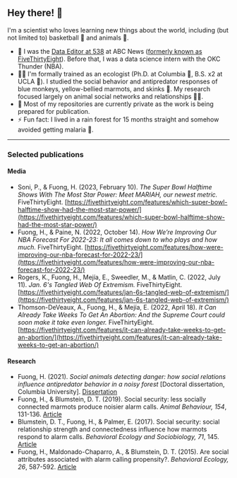 ## Hey there! 👋

I'm a scientist who loves learning new things about the world, including (but not limited to) basketball 🏀 and animals 🐒. 

- 💼 I was the [Data Editor at 538](https://abcnews.go.com/author/holly_fuong) at ABC News ([formerly known as FiveThirtyEight](https://fivethirtyeight.com/contributors/holly-fuong/)). Before that, I was a data science intern with the OKC Thunder (NBA). 
- 👩‍🎓 I'm formally trained as an ecologist (Ph.D. at Columbia 🦁, B.S. x2 at UCLA 🐻). I studied the social behavior and antipredator responses of blue monkeys, yellow-bellied marmots, and skinks 🦎. My research focused largely on animal social networks and relationships 👯‍♀️. 
- 📘 Most of my repositories are currently private as the work is being prepared for publication. 
- ⚡ Fun fact: I lived in a rain forest for 15 months straight and somehow avoided getting malaria 🦟. 

-----

### Selected publications 

#### Media
- Soni, P., & Fuong, H. (2023, February 10). *The Super Bowl Halftime Shows With The Most Star Power: Meet MARIAH, our newest metric.* FiveThirtyEight. [https://fivethirtyeight.com/features/which-super-bowl-halftime-show-had-the-most-star-power/](https://fivethirtyeight.com/features/which-super-bowl-halftime-show-had-the-most-star-power/) 
- Fuong, H., & Paine, N. (2022, October 14). *How We’re Improving Our NBA Forecast For 2022-23: It all comes down to who plays and how much.* FiveThirtyEight. [https://fivethirtyeight.com/features/how-were-improving-our-nba-forecast-for-2022-23/](https://fivethirtyeight.com/features/how-were-improving-our-nba-forecast-for-2022-23/)
- Rogers, K., Fuong, H., Mejía, E., Sweedler, M., & Matlin, C. (2022, July 11). *Jan. 6's Tangled Web Of Extremism.* FiveThirtyEight. [https://fivethirtyeight.com/features/jan-6s-tangled-web-of-extremism/](https://fivethirtyeight.com/features/jan-6s-tangled-web-of-extremism/)
- Thomson-DeVeaux, A., Fuong, H., & Mejía, E. (2022, April 18). *It Can Already Take Weeks To Get An Abortion: And the Supreme Court could soon make it take even longer.* FiveThirtyEight. [https://fivethirtyeight.com/features/it-can-already-take-weeks-to-get-an-abortion/](https://fivethirtyeight.com/features/it-can-already-take-weeks-to-get-an-abortion/)

#### Research
- Fuong, H. (2021). *Social animals detecting danger: how social relations influence antipredator behavior in a noisy forest* [Doctoral dissertation, Columbia University]. [Dissertation](https://doi.org/10.7916/d8-vf2j-n792)
- Fuong, H., & Blumstein, D. T. (2019). Social security: less socially connected marmots produce noisier alarm calls. *Animal Behaviour, 154*, 131-136. [Article](https://doi.org/10.1016/j.anbehav.2019.06.019) 
- Blumstein, D. T., Fuong, H., & Palmer, E. (2017). Social security: social relationship strength and connectedness influence how marmots respond to alarm calls. *Behavioral Ecology and Sociobiology, 71*, 145. [Article](https://doi.org/10.1007/s00265-017-2374-5) 
- Fuong, H., Maldonado-Chaparro, A., & Blumstein, D. T. (2015). Are social attributes associated with alarm calling propensity?. *Behavioral Ecology, 26*, 587-592. [Article](https://doi.org/10.1093/beheco/aru235) 

